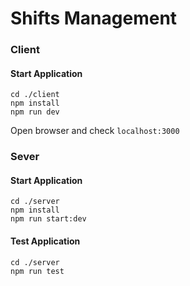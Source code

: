 # Shifts Management

### Client 

#### Start Application
```
cd ./client
npm install
npm run dev
```

Open browser and check `localhost:3000`

### Sever

#### Start Application
```
cd ./server
npm install
npm run start:dev
```

#### Test Application
```
cd ./server
npm run test
```